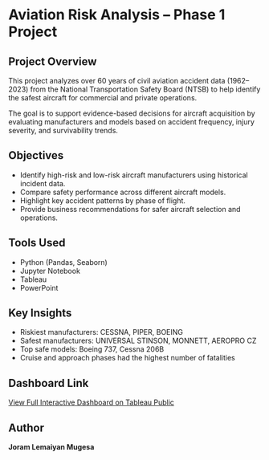 # Aviation Risk Analysis – Phase 1 Project

## Project Overview
This project analyzes over 60 years of civil aviation accident data (1962–2023) from the National Transportation Safety Board (NTSB) to help identify the safest aircraft for commercial and private operations.

The goal is to support evidence-based decisions for aircraft acquisition by evaluating manufacturers and models based on accident frequency, injury severity, and survivability trends.

## Objectives
- Identify high-risk and low-risk aircraft manufacturers using historical incident data.
- Compare safety performance across different aircraft models.
- Highlight key accident patterns by phase of flight.
- Provide business recommendations for safer aircraft selection and operations.

## Tools Used
- Python (Pandas, Seaborn)
- Jupyter Notebook
- Tableau
- PowerPoint

## Key Insights
- Riskiest manufacturers: CESSNA, PIPER, BOEING
- Safest manufacturers: UNIVERSAL STINSON, MONNETT, AEROPRO CZ
- Top safe models: Boeing 737, Cessna 206B
- Cruise and approach phases had the highest number of fatalities

## Dashboard Link
[View Full Interactive Dashboard on Tableau Public](https://public.tableau.com/views/joram_phase_1_project_ipynb/Dashboard1?:language=en-US&:sid=&:redirect=auth&:display_count=n&:origin=viz_share_link)

## Author
**Joram Lemaiyan Mugesa**
